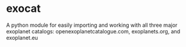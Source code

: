 exocat
======

A python module for easily importing and working with all three major exoplanet catalogs: openexoplanetcatalogue.com, exoplanets.org, and exoplanet.eu
